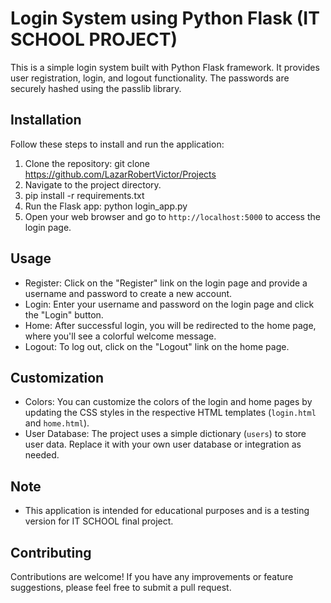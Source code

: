 # Login System using Python Flask (IT SCHOOL PROJECT)

This is a simple login system built with Python Flask framework. 
It provides user registration, login, and logout functionality. The passwords are securely hashed using the passlib library.

## Installation

Follow these steps to install and run the application:

1. Clone the repository: git clone https://github.com/LazarRobertVictor/Projects
2. Navigate to the project directory.
3. pip install -r requirements.txt
4. Run the Flask app: python login_app.py
5. Open your web browser and go to `http://localhost:5000` to access the login page.

## Usage

- Register: Click on the "Register" link on the login page and provide a username and password to create a new account.
- Login: Enter your username and password on the login page and click the "Login" button.
- Home: After successful login, you will be redirected to the home page, where you'll see a colorful welcome message.
- Logout: To log out, click on the "Logout" link on the home page.

## Customization

- Colors: You can customize the colors of the login and home pages by updating the CSS styles in the respective HTML templates (`login.html` and `home.html`).
- User Database: The project uses a simple dictionary (`users`) to store user data. Replace it with your own user database or integration as needed.

## Note

- This application is intended for educational purposes and is a testing version for IT SCHOOL final project.

## Contributing

Contributions are welcome! If you have any improvements or feature suggestions, please feel free to submit a pull request.





